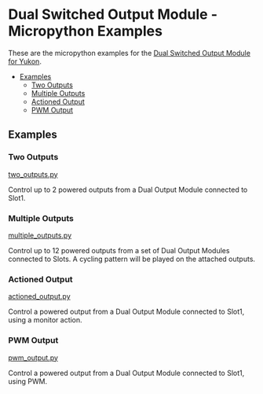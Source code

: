 # Dual Switched Output Module - Micropython Examples <!-- omit in toc -->

These are the micropython examples for the [Dual Switched Output Module for Yukon](https://pimoroni.com/yukon).

- [Examples](#examples)
  - [Two Outputs](#two-outputs)
  - [Multiple Outputs](#multiple-outputs)
  - [Actioned Output](#actioned-output)
  - [PWM Output](#pwm-output)


## Examples

### Two Outputs
[two_outputs.py](two_outputs.py)

Control up to 2 powered outputs from a Dual Output Module connected to Slot1.


### Multiple Outputs
[multiple_outputs.py](multiple_outputs.py)

Control up to 12 powered outputs from a set of Dual Output Modules connected to Slots.
A cycling pattern will be played on the attached outputs.


### Actioned Output
[actioned_output.py](actioned_output.py)

Control a powered output from a Dual Output Module connected to Slot1, using a monitor action.


### PWM Output
[pwm_output.py](pwm_output.py)

Control a powered output from a Dual Output Module connected to Slot1, using PWM.

